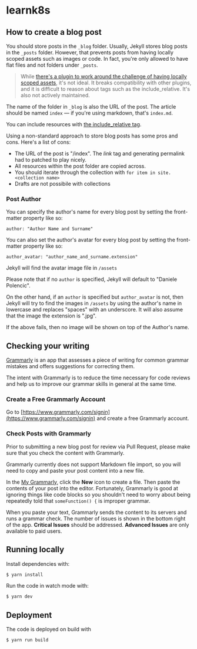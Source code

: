 # learnk8s

## How to create a blog post

You should store posts in the `_blog` folder. Usually, Jekyll stores blog posts in the `_posts` folder. However, that prevents posts from having locally scoped assets such as images or code. In fact, you're only allowed to have flat files and not folders under `_posts`.

> While [there's a plugin to work around the challenge of having locally scoped assets](https://github.com/nhoizey/jekyll-postfiles), it's not ideal. It breaks compatibility with other plugins, and it is difficult to reason about tags such as the include_relative. It's also not actively maintained.

The name of the folder in `_blog` is also the URL of the post. The article should be named `index` — if you're using markdown, that's `index.md`.

You can include resources with [the include_relative tag](https://jekyllrb.com/docs/includes/#including-files-relative-to-another-file).

Using a non-standard approach to store blog posts has some pros and cons. Here's a list of cons:

- The URL of the post is "<folder name>/index". The _link_ tag and generating permalink had to patched to play nicely.
- All resources within the post folder are copied across.
- You should iterate through the collection with `for item in site.<collection name>`
- Drafts are not possibile with collections

### Post Author

You can specify the author's name for every blog post by setting the front-matter property like so:

`author: "Author Name and Surname"`

You can also set the author's avatar for every blog post by setting the front-matter property like so:

`author_avatar: "author_name_and_surname.extension"`

Jekyll will find the avatar image file in `/assets`

Please note that if no `author` is specified, Jekyll will default to "Daniele Polencic".

On the other hand, if an `author` is specified but `author_avatar` is not, then Jekyll will try to find the images in `/assets` by using the author's name in lowercase and replaces "spaces" with an underscore. It will also assume that the image the extension is ".jpg".

If the above fails, then no image will be shown on top of the Author's name.


## Checking your writing

[Grammarly](https://www.grammarly.com/) is an app that assesses a piece of writing for common grammar mistakes and offers suggestions for correcting them.

The intent with Grammarly is to reduce the time necessary for code reviews and help us to improve our grammar skills in general at the same time.

### Create a Free Grammarly Account

Go to [https://www.grammarly.com/signin](https://www.grammarly.com/signin) and create a free Grammarly account.

### Check Posts with Grammarly

Prior to submitting a new blog post for review via Pull Request, please make sure that you check the content with Grammarly.

Grammarly currently does not support Markdown file import, so you will need to copy and paste your post content into a new file.

In the [My Grammarly](https://app.grammarly.com/), click the **New** icon to create a file. Then paste the contents of your post into the editor. Fortunately, Grammarly is good at ignoring things like code blocks so you shouldn't need to worry about being repeatedly told that `someFunction() {` is improper grammar.

When you paste your text, Grammarly sends the content to its servers and runs a grammar check. The number of issues is shown in the bottom right of the app. **Critical Issues** should be addressed. **Advanced Issues** are only available to paid users.

## Running locally

Install dependencies with:

```bash
$ yarn install
```

Run the code in watch mode with:

```bash
$ yarn dev
```

## Deployment

The code is deployed on build with

```bash
$ yarn run build
```
